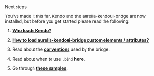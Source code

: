 #
Next steps

You've made it this far. Kendo and the aurelia-kendoui-bridge are now installed, but before you get started please read the following:

1. [**Who loads Kendo?**](https://aurelia-ui-toolkits.gitbooks.io/kendoui-bridge-docs/content/what_you_need_to_know.html#who-loads-kendo)

2. [**How to load aurelia-kendoui-bridge custom elements / attributes?**](https://aurelia-ui-toolkits.gitbooks.io/kendoui-bridge-docs/content/what_you_need_to_know.html#592-how-to-load-aurelia-kendoui-bridge-custom-elements--attributes)

3. Read about the [**conventions**](https://aurelia-ui-toolkits.gitbooks.io/kendoui-bridge-docs/content/what_you_need_to_know.html#conventions) used by the bridge.

4. Read about when to use `.bind` [**here**](https://aurelia-ui-toolkits.gitbooks.io/kendoui-bridge-docs/content/what_you_need_to_know.html#when-to-bind-and-not-to-bind).

5. Go through [**these samples**](http://aurelia-ui-toolkits.github.io/demo-kendo/#/samples/generic/).


